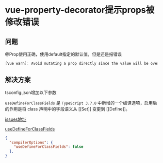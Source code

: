 # vue-property-decorator提示props被修改错误

## 问题

@Prop使用正确，使用default指定的默认值，但是还是报错误

```js
[Vue warn]: Avoid mutating a prop directly since the value will be overwritten whenever the parent component re-renders.
```


## 解决方案
tsconfig.json增加以下参数

`useDefineForClassFields` 是 `TypeScript 3.7.0` 中新增的一个编译选项，启用后的作用是将 class 声明中的字段语义从 [[Set]] 变更到 [[Define]]。

[issues地址](https://github.com/kaorun343/vue-property-decorator/issues/393)

[useDefineForClassFields](https://zhuanlan.zhihu.com/p/258906525)

```json
{
  "compilerOptions": {
    "useDefineForClassFields": false
  },
}
```